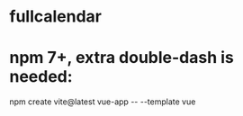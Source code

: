 # fullcalendar

# npm 7+, extra double-dash is needed:
npm create vite@latest vue-app -- --template vue

